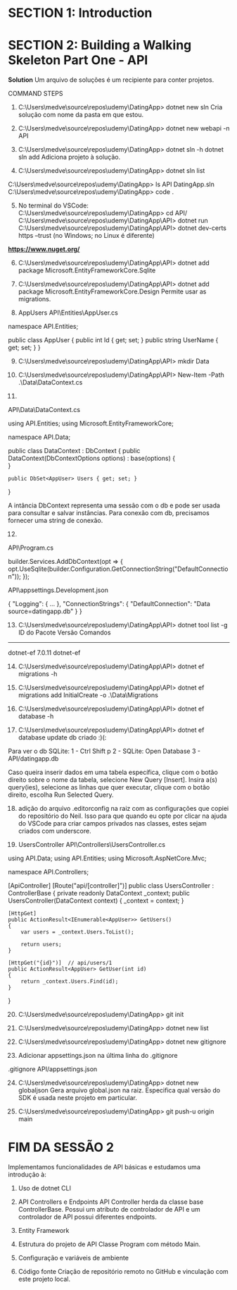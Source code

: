 # SECTION 1: Introduction
# SECTION 2: Building a Walking Skeleton Part One - API

**Solution**
Um arquivo de soluções é um recipiente para conter projetos.

COMMAND STEPS

1. C:\Users\medve\source\repos\udemy\DatingApp> dotnet new sln
Cria solução com nome da pasta em que estou.

2. C:\Users\medve\source\repos\udemy\DatingApp> dotnet new webapi -n API

3. C:\Users\medve\source\repos\udemy\DatingApp> dotnet sln -h
dotnet sln add <CAMINHO-DO-PROJETO>
Adiciona projeto à solução.

4. C:\Users\medve\source\repos\udemy\DatingApp> dotnet sln list

C:\Users\medve\source\repos\udemy\DatingApp> ls
API DatingApp.sln
C:\Users\medve\source\repos\udemy\DatingApp> code .

5. No terminal do VSCode:
	C:\Users\medve\source\repos\udemy\DatingApp> cd API/
	C:\Users\medve\source\repos\udemy\DatingApp\API> dotnet run
    C:\Users\medve\source\repos\udemy\DatingApp\API> dotnet dev-certs https –trust (no Windows; no Linux é diferente)

**https://www.nuget.org/**

6. C:\Users\medve\source\repos\udemy\DatingApp\API> dotnet add package Microsoft.EntityFrameworkCore.Sqlite

7. C:\Users\medve\source\repos\udemy\DatingApp\API> dotnet add package Microsoft.EntityFrameworkCore.Design
   Permite usar as migrations.

8. AppUsers
API\Entities\AppUser.cs

namespace API.Entities;

public class AppUser
{
    public int Id { get; set; }
    public string UserName { get; set; }
}


9. C:\Users\medve\source\repos\udemy\DatingApp\API> mkdir Data

10. C:\Users\medve\source\repos\udemy\DatingApp\API> New-Item -Path .\Data\DataContext.cs

11. 
API\Data\DataContext.cs

using API.Entities;
using Microsoft.EntityFrameworkCore;

namespace API.Data;

public class DataContext : DbContext
{
    public DataContext(DbContextOptions options) : base(options)
    {        
    }

    public DbSet<AppUser> Users { get; set; }
}

A intância DbContext representa uma sessão com o db e pode ser usada para consultar e salvar instâncias.
Para conexão com db, precisamos fornecer uma string de conexão.

12. 
API\Program.cs

builder.Services.AddDbContext<DataContext>(opt =>
{
    opt.UseSqlite(builder.Configuration.GetConnectionString("DefaultConnection"));
});

API\appsettings.Development.json

{
  "Logging": {
    ...
  },
  "ConnectionStrings": {
    "DefaultConnection": "Data source=datingapp.db"
  }
}

13. C:\Users\medve\source\repos\udemy\DatingApp\API> dotnet tool list -g
ID do Pacote      Versão      Comandos 
---------------------------------------
dotnet-ef         7.0.11      dotnet-ef

14. C:\Users\medve\source\repos\udemy\DatingApp\API> dotnet ef migrations -h

15. C:\Users\medve\source\repos\udemy\DatingApp\API> dotnet ef migrations add InitialCreate -o .\Data\Migrations

16. C:\Users\medve\source\repos\udemy\DatingApp\API> dotnet ef database -h

17. C:\Users\medve\source\repos\udemy\DatingApp\API> dotnet ef database update
db criado :)(:

Para ver o db SQLite:
1 - Ctrl Shift p
2 - SQLite: Open Database
3 - API/datingapp.db

Caso queira inserir dados em uma tabela específica, clique com o botão direito sobre o nome da tabela, selecione New Query [Insert].
Insira a(s) query(ies), selecione as linhas que quer executar, clique com o botão direito, escolha Run Selected Query.

18. adição do arquivo .editorconfig na raiz com as configurações que copiei do repositório do Neil. Isso para que quando eu opte por clicar na ajuda do VSCode para criar campos privados nas classes, estes sejam criados com underscore.

19. UsersController
API\Controllers\UsersController.cs

using API.Data;
using API.Entities;
using Microsoft.AspNetCore.Mvc;

namespace API.Controllers;

[ApiController]
[Route("api/[controller]")]
public class UsersController : ControllerBase
{
    private readonly DataContext _context;
    public UsersController(DataContext context)
    {
        _context = context;
    }

    [HttpGet]
    public ActionResult<IEnumerable<AppUser>> GetUsers()
    {
        var users = _context.Users.ToList();

        return users;
    }

    [HttpGet("{id}")]  // api/users/1
    public ActionResult<AppUser> GetUser(int id)
    {
        return _context.Users.Find(id);
    }
}

20. C:\Users\medve\source\repos\udemy\DatingApp> git init

21. C:\Users\medve\source\repos\udemy\DatingApp> dotnet new list

22. C:\Users\medve\source\repos\udemy\DatingApp> dotnet new gitignore

23. Adicionar appsettings.json na última linha do .gitignore

.gitignore
API/appsettings.json

24. C:\Users\medve\source\repos\udemy\DatingApp> dotnet new globaljson
Gera arquivo global.json na raiz. Especifica qual versão do SDK é usada neste projeto em particular.

25. C:\Users\medve\source\repos\udemy\DatingApp> git push-u origin main


# FIM DA SESSÃO 2

Implementamos funcionalidades de API básicas e estudamos uma introdução à:

1. Uso de dotnet CLI

2. API Controllers e Endpoints
API Controller herda da classe base ControllerBase.
Possui um atributo de controlador de API e um controlador de API possui diferentes endpoints.

3. Entity Framework

4. Estrutura do projeto de API
Classe Program com método Main.

5. Configuração e variáveis de ambiente

6. Código fonte
Criação de repositório remoto no GitHub e vinculação com este projeto local.
